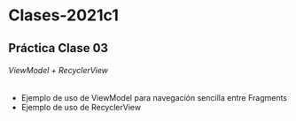 # Clases-2021c1
## Práctica Clase 03
###### ViewModel + RecyclerView
- Ejemplo de uso de ViewModel para navegación sencilla entre Fragments
- Ejemplo de uso de RecyclerView
